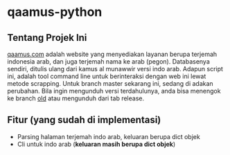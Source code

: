 # qaamus-python
## Tentang Projek Ini
[qaamus.com](http://qaamus.com) adalah website yang menyediakan layanan berupa terjemah indonesia arab, dan juga terjemah nama ke arab (pegon).
Databasenya sendiri, ditulis ulang dari kamus al munawwir versi indo arab.
Adapun script ini, adalah tool command line untuk berinteraksi dengan web ini lewat metode scrapping. Untuk branch master sekarang ini, sedang di adakan perubahan. Bila ingin mengunduh versi terdahulunya, anda bisa menengok ke branch [old](https://github.com/ihfazhillah/qaamus-python/tree/old) atau mengunduh dari tab release.

## Fitur (yang sudah di implementasi)
* Parsing halaman terjemah indo arab, keluaran berupa dict objek
* Cli untuk indo arab (**keluaran masih berupa dict objek**)
